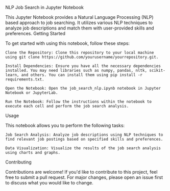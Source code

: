 NLP Job Search in Jupyter Notebook

This Jupyter Notebook provides a Natural Language Processing (NLP) based approach to job searching. It utilizes various NLP techniques to analyze job descriptions and match them with user-provided skills and preferences.
Getting Started

To get started with using this notebook, follow these steps:

    Clone the Repository: Clone this repository to your local machine using git clone https://github.com/yourusername/yourrepository.git.

    Install Dependencies: Ensure you have all the necessary dependencies installed. You may need libraries such as numpy, pandas, nltk, scikit-learn, and others. You can install them using pip install -r requirements.txt.

    Open the Notebook: Open the job_search_nlp.ipynb notebook in Jupyter Notebook or JupyterLab.

    Run the Notebook: Follow the instructions within the notebook to execute each cell and perform the job search analysis.

Usage

This notebook allows you to perform the following tasks:

    Job Search Analysis: Analyze job descriptions using NLP techniques to find relevant job postings based on specified skills and preferences.

    Data Visualization: Visualize the results of the job search analysis using charts and graphs.

Contributing

Contributions are welcome! If you'd like to contribute to this project, feel free to submit a pull request. For major changes, please open an issue first to discuss what you would like to change.
